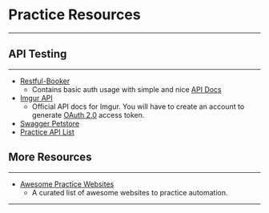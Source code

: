 # Practice Resources

***

## API Testing

***

- [Restful-Booker](https://restful-booker.herokuapp.com/)
  - Contains basic auth usage with simple and nice [API Docs](https://restful-booker.herokuapp.com/apidoc/index.html)
- [Imgur API](https://apidocs.imgur.com/)
  - Official API docs for Imgur. You will have to create an account to
      generate [OAuth 2.0](https://apidocs.imgur.com/#authorization-and-oauth) access token.
- [Swagger Petstore](https://petstore.swagger.io/)
- [Practice API List](https://www.automationexercise.com/api_list)

## More Resources

***

- [Awesome Practice Websites](https://github.com/BMayhew/awesome-sites-to-test-on)
  - A curated list of awesome websites to practice automation.

***
